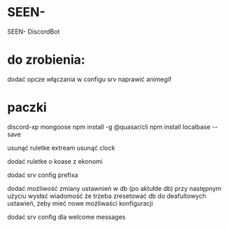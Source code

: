 # SEEN-
 SEEN- DiscordBot

# do zrobienia:
dodać opcze włączania w configu srv
naprawić animegif

# paczki
discord-xp
mongoose
npm install -g @quasar/cli
npm install localbase --save

usunąć ruletke extream
usunąć clock

dodać ruletke o koase z ekonomi

dodać srv config prefixa

dodać możliwość zmiany ustawnień w db
(po aktułde db) przy następnym użyciu wysłać wiadomość
że trzeba zresetować db do deafultowych ustawień, żeby
mieć nowe możliwaści konfiguracji

dodać srv config dla welcome messages